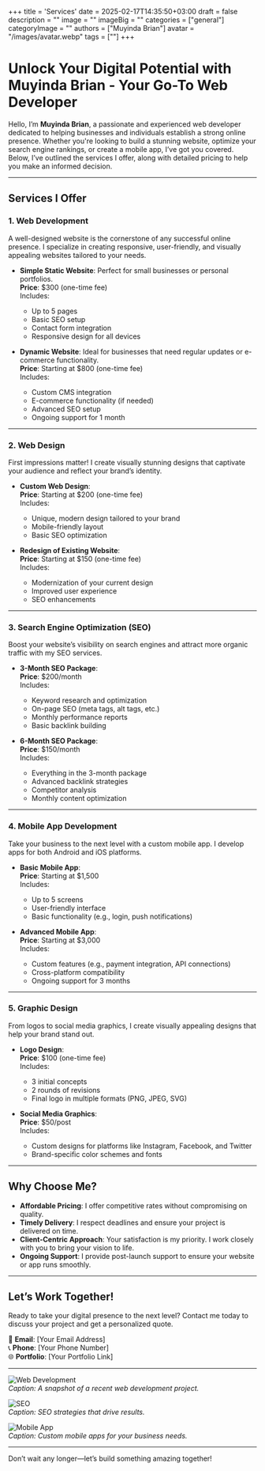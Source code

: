+++
title = 'Services'
date = 2025-02-17T14:35:50+03:00
draft = false
description = ""
image = ""
imageBig = ""
categories = ["general"]
categoryImage = ""
authors = ["Muyinda Brian"]
avatar = "/images/avatar.webp"
tags = [""]
+++

# Unlock Your Digital Potential with Muyinda Brian - Your Go-To Web Developer

Hello, I’m **Muyinda Brian**, a passionate and experienced web developer dedicated to helping businesses and individuals establish a strong online presence. Whether you're looking to build a stunning website, optimize your search engine rankings, or create a mobile app, I’ve got you covered. Below, I’ve outlined the services I offer, along with detailed pricing to help you make an informed decision.

---

## Services I Offer

### 1. **Web Development**
A well-designed website is the cornerstone of any successful online presence. I specialize in creating responsive, user-friendly, and visually appealing websites tailored to your needs.

- **Simple Static Website**: Perfect for small businesses or personal portfolios.  
  **Price**: $300 (one-time fee)  
  Includes:  
  - Up to 5 pages  
  - Basic SEO setup  
  - Contact form integration  
  - Responsive design for all devices  

- **Dynamic Website**: Ideal for businesses that need regular updates or e-commerce functionality.  
  **Price**: Starting at $800 (one-time fee)  
  Includes:  
  - Custom CMS integration  
  - E-commerce functionality (if needed)  
  - Advanced SEO setup  
  - Ongoing support for 1 month  

---

### 2. **Web Design**
First impressions matter! I create visually stunning designs that captivate your audience and reflect your brand’s identity.

- **Custom Web Design**:  
  **Price**: Starting at $200 (one-time fee)  
  Includes:  
  - Unique, modern design tailored to your brand  
  - Mobile-friendly layout  
  - Basic SEO optimization  

- **Redesign of Existing Website**:  
  **Price**: Starting at $150 (one-time fee)  
  Includes:  
  - Modernization of your current design  
  - Improved user experience  
  - SEO enhancements  

---

### 3. **Search Engine Optimization (SEO)**
Boost your website’s visibility on search engines and attract more organic traffic with my SEO services.

- **3-Month SEO Package**:  
  **Price**: $200/month  
  Includes:  
  - Keyword research and optimization  
  - On-page SEO (meta tags, alt tags, etc.)  
  - Monthly performance reports  
  - Basic backlink building  

- **6-Month SEO Package**:  
  **Price**: $150/month  
  Includes:  
  - Everything in the 3-month package  
  - Advanced backlink strategies  
  - Competitor analysis  
  - Monthly content optimization  

---

### 4. **Mobile App Development**
Take your business to the next level with a custom mobile app. I develop apps for both Android and iOS platforms.

- **Basic Mobile App**:  
  **Price**: Starting at $1,500  
  Includes:  
  - Up to 5 screens  
  - User-friendly interface  
  - Basic functionality (e.g., login, push notifications)  

- **Advanced Mobile App**:  
  **Price**: Starting at $3,000  
  Includes:  
  - Custom features (e.g., payment integration, API connections)  
  - Cross-platform compatibility  
  - Ongoing support for 3 months  

---

### 5. **Graphic Design**
From logos to social media graphics, I create visually appealing designs that help your brand stand out.

- **Logo Design**:  
  **Price**: $100 (one-time fee)  
  Includes:  
  - 3 initial concepts  
  - 2 rounds of revisions  
  - Final logo in multiple formats (PNG, JPEG, SVG)  

- **Social Media Graphics**:  
  **Price**: $50/post  
  Includes:  
  - Custom designs for platforms like Instagram, Facebook, and Twitter  
  - Brand-specific color schemes and fonts  

---

## Why Choose Me?

- **Affordable Pricing**: I offer competitive rates without compromising on quality.  
- **Timely Delivery**: I respect deadlines and ensure your project is delivered on time.  
- **Client-Centric Approach**: Your satisfaction is my priority. I work closely with you to bring your vision to life.  
- **Ongoing Support**: I provide post-launch support to ensure your website or app runs smoothly.  

---

## Let’s Work Together!

Ready to take your digital presence to the next level? Contact me today to discuss your project and get a personalized quote.  

📧 **Email**: [Your Email Address]  
📞 **Phone**: [Your Phone Number]  
🌐 **Portfolio**: [Your Portfolio Link]  

---

![Web Development](https://via.placeholder.com/800x400)  
*Caption: A snapshot of a recent web development project.*

![SEO](https://via.placeholder.com/800x400)  
*Caption: SEO strategies that drive results.*

![Mobile App](https://via.placeholder.com/800x400)  
*Caption: Custom mobile apps for your business needs.*

---

Don’t wait any longer—let’s build something amazing together!  